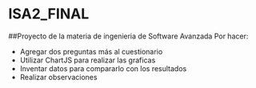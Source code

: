 # ISA2_FINAL
##Proyecto de la materia de ingenieria de Software Avanzada
Por hacer:
- Agregar dos preguntas más al cuestionario
- Utilizar ChartJS para realizar las graficas
- Inventar datos para compararlo con los resultados
- Realizar observaciones
